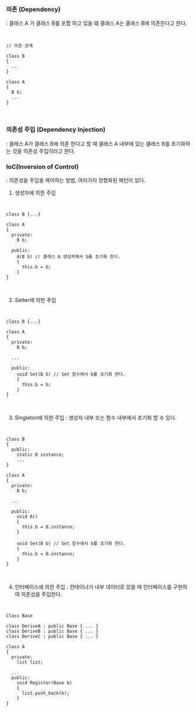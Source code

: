 ### 의존 (Dependency)
: 클래스 A 가 클래스 B를 포함 하고 있을 떄 클래스 A는 클래스 B에 의존한다고 한다.

<pre>
<code>

// 의존 관계

class B
{
  ...
}

class A
{
  B b;
  ...
}

</code>
</pre>

### 의존성 주입 (Dependency Injection)
: 클래스 A가 클래스 B에 의존 한다고 할 때 클래스 A 내부에 있는 클래스 B를 초기화하는 것을 의존성 주입이라고 한다.

### IoC(Inversion of Control)
: 의존성을 주입을 제어하는 방법, 여러가지 정형화된 패턴이 있다.

1. 생성자에 의한 주입

<pre>
<code>

class B {...}

class A
{
  private:
    B b;
  
  public:
    A(B b) // 클래스 A 생성자에서 b를 초기화 한다.
    {
      this.b = b;
    }
}

</code>
</pre>

2. Setter에 의한 주입

<pre>
<code>

class B {...}

class A
{
  private:
    B b;
  
  ...
  
  public:
    void Set(B b) // Set 함수에서 b를 초기화 한다.
    {
      this.b = b;
    }
}

</code>
</pre>

3. Singleton에 의한 주입
: 생성자 내부 또는 함수 내부에서 초기화 할 수 있다.

<pre>
<code>

class B
{
  public:
    static B instance;    
    ...
}

class A
{
  private:
    B b;
  
  ...
  
  public:
    void A()
    {
      this.b = B.instance;
    }
  
    void Set(B b) // Set 함수에서 b를 초기화 한다.
    {
      this.b = B.instance;
    }
}

</code>
</pre>

4. 인터페이스에 의한 주입
: 컨테이너가 내부 데이터로 있을 때 인터페이스를 구현하여 의존성을 주입한다.

<pre>
<code>

Class Base

class DeriveA : public Base { ... }
class DeriveB : public Base { ... }
class DeriveC : public Base { ... }

class A
{
  private:
    list<Base> list;
  
  ...  
  public:
    void Register(Base b)
    {
      list.push_back(b);
    }
}

</code>
</pre>

